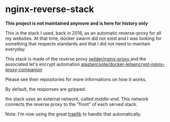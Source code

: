 # nginx-reverse-stack

__This project is not maintained anymore and is here for history only__

This is the stack I used, back in 2016, as an automatic reverse-proxy for all my websites.
At that time, docker swarm did not exist and I was looking for something that respects standards and that I did not need to maintain everyday.

This stack is made  of the reverse proxy [jwilder/nginx-proxy ](https://github.com/jwilder/nginx-proxy) and the associated let's encrypt automation [alastaircoote/docker-letsencrypt-nginx-proxy-companion](https://github.com/alastaircoote/docker-letsencrypt-nginx-proxy-companion)

Please see their repositories for more informations on how it works.

By default, the responses are gzipped.

the stack uses an external network, called *middle-end*. This network connects the reverse proxy to the "front" of each served stack.

Note: I'm now using the great [traefik](https://traefik.io/) to handle that automatically.
